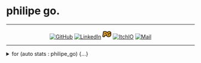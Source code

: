 <p align="center"><h1>philipe go.</h1></p>
<hr>

<p align="center">
  <a href="https://github.com/philipe-go" target="_blank"><img alt="GitHub" title="GitHub" height="24" width="24" src="./image/github2.png"></a>
  <a href="https://linkedin.com/in/philipe-go" target="_blank"><img alt="LinkedIn" title="LinkedIn" height="24" width="24" src="./image/linkedin2.png"></a>
  <a href="https://philipe-go.dev/" target="_blank"><img alt="Portfolio" title="Portfolio" height="24" width="24" src="./image/Portfolio.png"></a>
  <a href="https://philipego.itch.io/" target="_blank"><img alt="ItchIO" title="Itch.IO" height="21" width="24" src="./image/itchio2.png"></a>
  <a href="mailto:philipe.ng@pm.net" target="_blank"><img alt="Mail" title="Mail" height="24" width="24" src="./image/mail.png"></a>
</p>

<hr>

<details>
<summary> for (auto stats : philipe_go) {...}</summary>
<p align="center">
  
<a href="https://github.com/philipe-go/philipe-go">
  <img
    align="center"
    src="https://github-readme-stats.vercel.app/api/top-langs/?username=philipe-go&layout=compact&langs_count=8&theme=dark"
    height="180px"
  />
</a>

<a href="https://github.com/philipe-go/philipe-go">
  <img
    align="center"
    src="https://github-readme-stats.vercel.app/api?username=philipe-go&count_private=true&show_icons=true&theme=dark"
    alt="My GitHub Stats"
    height="180px"
  />
</a>

<hr/>
<a href="/">
  <img align="right" alt="Visitor badge" src="https://visitor-badge.glitch.me/badge?page_id=philipe-go.philipe-go" />
</a
  
</p>
<br>
</details> 
